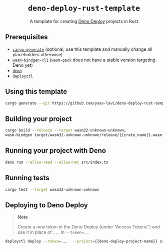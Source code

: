 <div align="center">
  <h1>
    <code>deno-deploy-rust-template</code>
  </h1>
</div>

<p align="center">
A template for creating <a href="https://deno.com/deploy">Deno Deploy</a> projects in Rust
</p>

## Prerequisites

- [`cargo-generate`](https://github.com/cargo-generate/cargo-generate) (optional, use this template and manually change all placeholders otherwise)
- [`wasm-bindgen-cli`](https://rustwasm.github.io/wasm-bindgen/reference/cli.html) (`wasm-pack` does not have a stable version targeting Deno yet)
- [`deno`](https://deno.land)
- [`deployctl`](https://github.com/denoland/deployctl)

## Using this template

```sh
cargo generate --git https://github.com/yoav-lavi/deno-deploy-rust-template.git --name my-project
```

## Building your project

```sh
cargo build --release --target wasm32-unknown-unknown;
wasm-bindgen target/wasm32-unknown-unknown/release/{{crate_name}}.wasm --target deno --out-dir build/
```

## Running your project with Deno

```sh
deno run --allow-read --allow-net src/index.ts
```

## Running tests

```sh
cargo test --target wasm32-unknown-unknown
```

## Deploying to Deno Deploy

> **Note**
>
> Create a new token in the Deno Deploy (under "Access Tokens") and use it in place of `...` in `--token=...`

```sh
deployctl deploy --token=...  --project={{deno-deploy-project-name}} src/index.ts --exclude "target/"
```
